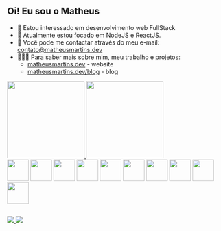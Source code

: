 ## Oi! Eu sou o Matheus

- 🤔 Estou interessado em desenvolvimento web FullStack
- 🎯 Atualmente estou focado em NodeJS e ReactJS.
- 📧 Você pode me contactar através do meu e-mail: contato@matheusmartins.dev
- 👨🏽‍💻 Para saber mais sobre mim, meu trabalho e projetos: 
  - [matheusmartins.dev](https://matheusmartins.dev) - website
  - [matheusmartins.dev/blog](https://matheusmartins.dev/blog) - blog

<div>
  <a href="https://github.com/matheusmartinsdev" target="_blank">
    <img height="180em" src="https://github-readme-stats.vercel.app/api?username=matheusmartinsdev&show_icons=true&theme=tokyonight&include_all_commits=true&count_private=true"/>
    <img height="180em" src="https://github-readme-stats.vercel.app/api/top-langs/?username=matheusmartinsdev&theme=tokyonight&layout=compact"/>
  </a>
</div>

<div style="display: inline_block">
  <img height="50" src="https://cdn.jsdelivr.net/gh/devicons/devicon/icons/php/php-original.svg" />
  <img height="50" src="https://cdn.jsdelivr.net/gh/devicons/devicon/icons/laravel/laravel-plain-wordmark.svg" />
  <img height="50" src="https://cdn.jsdelivr.net/gh/devicons/devicon/icons/c/c-original.svg"/>
  <img height="50" src="https://cdn.jsdelivr.net/gh/devicons/devicon/icons/html5/html5-original.svg"/>
  <img height="50" src="https://cdn.jsdelivr.net/gh/devicons/devicon/icons/css3/css3-original.svg"/>
  <img height="50" src="https://cdn.jsdelivr.net/gh/devicons/devicon/icons/javascript/javascript-original.svg"/>
  <img height="50" src="https://cdn.jsdelivr.net/gh/devicons/devicon/icons/react/react-original.svg" />
  <img height="50" src="https://cdn.jsdelivr.net/gh/devicons/devicon/icons/vuejs/vuejs-original.svg" />
  <img height="50" src="https://cdn.jsdelivr.net/gh/devicons/devicon/icons/nodejs/nodejs-plain-wordmark.svg" />
  <img height="50" src="https://cdn.jsdelivr.net/gh/devicons/devicon/icons/typescript/typescript-original.svg" />
</div>

##

<div style="display: inline_block">
  <a href="mailto:contato@matheusmartins.dev" target="_blank">
    <img src="https://img.shields.io/badge/Gmail-D14836?style=for-the-badge&logo=gmail&logoColor=white"/>
  </a>
  <a href="https://linkedin.com/in/fmatheusms" target="_blank">
    <img src="https://img.shields.io/badge/LinkedIn-0077B5?style=for-the-badge&logo=linkedin&logoColor=white"/>
  </a>
</div>
